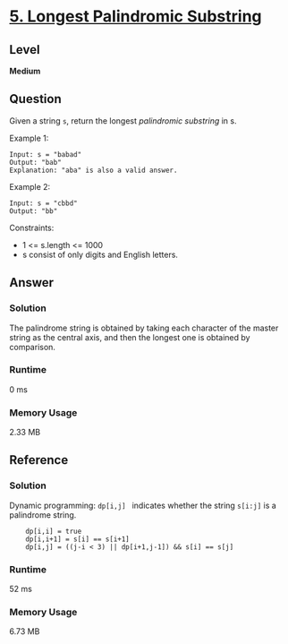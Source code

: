 # [5. Longest Palindromic Substring](https://leetcode.com/problems/longest-palindromic-substring/)

## Level
**Medium**


## Question

Given a string `s`, return the longest _palindromic substring_ in s.

Example 1:

```
Input: s = "babad"
Output: "bab"
Explanation: "aba" is also a valid answer.
```

Example 2:

```
Input: s = "cbbd"
Output: "bb"
```

Constraints:

* 1 <= s.length <= 1000
* s consist of only digits and English letters.


## Answer
### Solution

The palindrome string is obtained by taking each character of the master string as the central axis, and then the longest one is obtained by comparison.

### Runtime
0 ms

### Memory Usage
2.33 MB

## Reference
### Solution

Dynamic programming: `dp[i,j] ` indicates whether the string `s[i:j]` is a palindrome string.
```
    dp[i,i] = true
    dp[i,i+1] = s[i] == s[i+1]
    dp[i,j] = ((j-i < 3) || dp[i+1,j-1]) && s[i] == s[j]
```

### Runtime
52 ms

### Memory Usage
6.73 MB